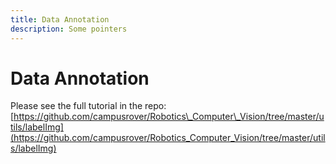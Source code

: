 ```yaml
---
title: Data Annotation
description: Some pointers
---
```



# Data Annotation

Please see the full tutorial in the repo: [https://github.com/campusrover/Robotics\_Computer\_Vision/tree/master/utils/labelImg](https://github.com/campusrover/Robotics_Computer_Vision/tree/master/utils/labelImg)
